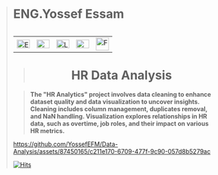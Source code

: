 > # **ENG.Yossef Essam**
> <table alt="Contact Details" align="left">
  <tr>
    <td><a href="mailto:youssefessam1269@gmail.com"><img src="https://github.com/YossefEFM/images/blob/main/Email.png" height="20" width="30" alt="Email"></a></td>
    <td><a href="https://t.me/YossefEFM"><img src="https://github.com/YossefEFM/images/blob/main/Telegram.png" height="20" width="30" alt ="Telegram"> </ing></a></td>
    <td><a href="https://www.linkedin.com/in/yossefessam1408/"><img src="https://raw.githubusercontent.com/rahuldkjain/github-profile-readme-generator/master/src/images/icons/Social/linked-in-alt.svg" height="20" width="30" alt="LinkedIn Badge"/></td>
    <td><a href="https://api.whatsapp.com/send?phone=201068105975"><img src="https://thefuturevirtualassistant.com/wp-content/uploads/2021/08/whatsapp-bubble.gif" height="20" width="30" alt="Whatsapp Badge"/></td>
    <td><a href="https://www.facebook.com/YossefEFM/">
      <img src = "https://user-images.githubusercontent.com/60184582/206710371-5e9ce41c-1842-41d9-bcf5-c938c5e467f1.png" width = "30" hieght= "20" alt="FaceBook"></a></td>
  </tr>
</table>
<br>
<br>
<br>
      
> <h1 align='center'> HR Data Analysis</h1>
 
> **The "HR Analytics" project involves data cleaning to enhance dataset quality and data visualization to uncover insights. Cleaning includes column management, duplicates removal, and NaN handling. Visualization explores relationships in HR data, such as overtime, job roles, and their impact on various HR metrics.**


https://github.com/YossefEFM/Data-Analysis/assets/87450165/c211e170-6709-477f-9c90-057d8b5279ac



[![Hits](https://hits.sh/github.com/YossefEFM/Data-Analysis/tree/60ae289f7e6dfbf9147ecbe67c15389a48a13338/HR%20Analysis.svg?color=0300ff)](https://hits.sh/github.com/YossefEFM/Data-Analysis/tree/60ae289f7e6dfbf9147ecbe67c15389a48a13338/HR%20Analysis/)
